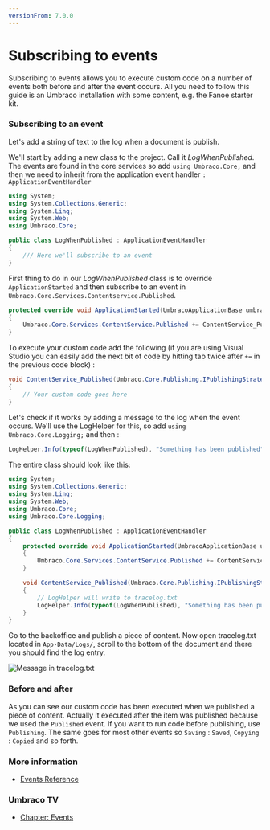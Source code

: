 ```yaml
---
versionFrom: 7.0.0
---
```


# Subscribing to events
Subscribing to events allows you to execute custom code on a  number of events both before and after the event occurs. All you need to follow this guide is an Umbraco installation with some content, e.g. the Fanoe starter kit.

### Subscribing to an event
Let's add a string of text to the log when a document is publish.

We'll start by adding a new class to the project. Call it *LogWhenPublished*. The events are found in the core services so add `using Umbraco.Core;` and then we need to inherit from the application event handler `: ApplicationEventHandler`

```csharp
using System;
using System.Collections.Generic;
using System.Linq;
using System.Web;
using Umbraco.Core;

public class LogWhenPublished : ApplicationEventHandler
{
    /// Here we'll subscribe to an event
}
```

First thing to do in our *LogWhenPublished* class is to override `ApplicationStarted` and then subscribe to an event in `Umbraco.Core.Services.Contentservice.Published`.

```csharp
protected override void ApplicationStarted(UmbracoApplicationBase umbracoApplication, ApplicationContext applicationContext)
{
    Umbraco.Core.Services.ContentService.Published += ContentService_Published;
}
```

To execute your custom code add the following (if you are using Visual Studio you can easily add the next bit of code by hitting tab twice after `+=` in the previous code block) :

```csharp
void ContentService_Published(Umbraco.Core.Publishing.IPublishingStrategy sender,                  Umbraco.Core.Events.PublishEventArgs<Umbraco.Core.Models.IContent> e)
{
    // Your custom code goes here
}
```

Let's check if it works by adding a message to the log when the event occurs. We'll use the LogHelper for this, so add `using Umbraco.Core.Logging;` and then :

```csharp
LogHelper.Info(typeof(LogWhenPublished), "Something has been published");
```

The entire class should look like this:

```csharp
using System;
using System.Collections.Generic;
using System.Linq;
using System.Web;
using Umbraco.Core;
using Umbraco.Core.Logging;

public class LogWhenPublished : ApplicationEventHandler
{
    protected override void ApplicationStarted(UmbracoApplicationBase umbracoApplication, ApplicationContext applicationContext)
    {
        Umbraco.Core.Services.ContentService.Published += ContentService_Published;
    }

    void ContentService_Published(Umbraco.Core.Publishing.IPublishingStrategy sender, Umbraco.Core.Events.PublishEventArgs<Umbraco.Core.Models.IContent> e)
    {
        // LogHelper will write to tracelog.txt
        LogHelper.Info(typeof(LogWhenPublished), "Something has been published");
    }
}
```

Go to the backoffice and publish a piece of content. Now open tracelog.txt located in `App-Data/Logs/`, scroll to the bottom of the document and there you should find the log entry.

![Message in tracelog.txt](images/log-message.png)

### Before and after
As you can see our custom code has been executed when we published a piece of content. Actually it executed after the item was published because we used the `Published` event. If you want to run code before publishing, use `Publishing`. The same goes for most other events so `Saving` : `Saved`, `Copying` : `Copied` and so forth.

### More information
- [Events Reference](../../../Reference/Events/)

### Umbraco TV
- [Chapter: Events](https://umbraco.tv/videos/umbraco-v7/developer/extending/events/)

